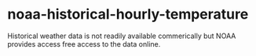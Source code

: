 # noaa-historical-hourly-temperature
Historical weather data is not readily available commerically but NOAA provides access free access to the data online.  

